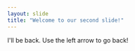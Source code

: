 ```yaml
---
layout: slide
title: "Welcome to our second slide!"
---
```

I'll be back.
Use the left arrow to go back!
